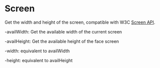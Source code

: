 # Screen

Get the width and height of the screen, compatible with W3C [Screen API](https://developer.mozilla.org/en-US/docs/Web/API/Screen).

-availWidth: Get the available width of the current screen

-availHeight: Get the available height of the face screen

-width: equivalent to availWidth

-height: equivalent to availHeight
